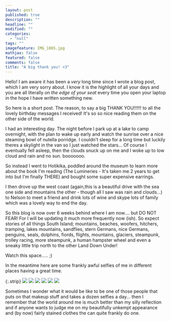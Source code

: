 ```yaml
---
layout: post
published: true
description: ""
headline: ""
modified: ""
categories: 
  - "null"
tags: ""
imagefeature: IMG_1865.jpg
mathjax: false
featured: false
comments: false
title: "A big thank you! <3"
---
```




Hello! I am aware it has been a _very_ long time since I wrote a blog post, which I am very sorry about. I know it is the highlight of all your days and you are all literally _on the edge of your seat_ every time you open your laptop in the hope I have written something new.

So here is a short post. The reason, to say a big THANK YOU!!!!!! to all the lovely birthday messages I received! It's so so nice reading them on the other side of the world.

I had an interesting day. The night before I park up at a lake to camp overnight, with the plan to wake up early and watch the sunrise over a nice steaming bowl of nutella porridge. I couldn't sleep for a long time but luckily theres a skylight in the van so I just watched the stars... Of course I eventually fell asleep, then the clouds snuck up on me and I woke up to low cloud and rain and no sun. booooooo.

So instead I went to Hotikika, poddled around the museum to learn more about the book I'm reading (The Lumineries - It's taken me 2 years to get into but I'm finally THERE) and bought some super expensive earrings.

I then drove up the west coast (again,this is a beautiful drive with the sea one side and mountains the other - though all I saw was rain and clouds...) to Nelson to meet a friend and drink lots of wine and skype lots of family which was a lovely way to end the day.

So this blog is now over 6 weeks behind where I am now.... but DO NOT FEAR! For I will be updating it much more frequently now (ish). So expect stories of all things South Island; mountains, beaches, woofers, hitchers, tramping, lakes mountains, sandflies, stern Germans, nice Germans, penguins, seals, dolphins, fiords, flights, mountains, glaciers, steampunk, trolley racing, more steampunk, a human hampster wheel and even a sneaky little trip north to the other Land Down Under!

Watch this space..... ;)

In the meantime here are some frankly awful selfies of me in different places having a great time. 

{:.strip}
![]({{site.baseurl}}/images/IMG_1848.jpg)
![]({{site.baseurl}}/images/IMG_2114.jpg)
![]({{site.baseurl}}/images/IMG_2145.jpg)
![]({{site.baseurl}}/images/IMG_2222.jpg)
![]({{site.baseurl}}/images/IMG_1944.jpg)
![]({{site.baseurl}}/images/IMG_2263.jpg)


Sometimes I wonder what it would be like to be one of those people that puts on that makeup stuff and takes a dozen selfies a day... then I remember that the world around me is much better than my silly reflection and if anyone wants to judge me on my beautifully unkempt appearance and (by now) fairly stained clothes the can quite frankly do one.
